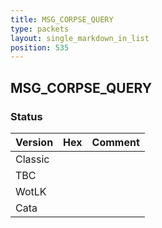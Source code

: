 ```yaml
---
title: MSG_CORPSE_QUERY
type: packets
layout: single_markdown_in_list
position: 535
---
```


## MSG_CORPSE_QUERY

### Status

Version | Hex | Comment
---------- | ---------- | ---------- 
Classic |  |  
TBC |  |  
WotLK |  |  
Cata |  |  
